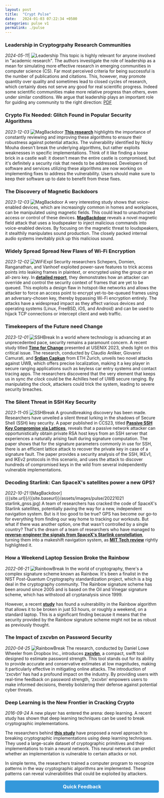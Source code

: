 ```yaml
---
layout: post
title:  "Crypt Pulse"
date:   2024-01-03 07:22:34 +0500
categories: pulse v1
permalink: ./pulse
---
```


### Leadership in Cryptogrpahy Research Communities ###
*2024-05-11*|
![Leadership]({{site.url}}/{{site.baseurl}}/assets/images/pulse/pseudo2.png)
This topic is highly relevant for anyone involved in "academic research".
The authors investigate the role of leadership as a mean for simulating more
effective research in emerging communities in computer science (CS). Far
most perceived criteria for being successful is the number of publications
and citations. This, however, may promote quantity over quality and
sometimes lead to closed cycles of research, which certainly does not serve
any good for real scientific progress. Indeed some scientific communities
make more relative progress than others, even under similar conditions.
We argue that leadership plays an important role for guiding any community
to the right direction:
[PDF]({{site.url}}/{{site.baseurl}}/assets/whitepapers/CPFS.pdf)


### Crypto Fix Needed: Glitch Found in Popular Security Algorithms ###
*2023-12-03*
![MagBackdoor]({{site.url}}/{{site.baseurl}}/assets/images/pulse/20240102_sha3_imp.gif)
 **[This research](https://eprint.iacr.org/2023/331.pdf)** highlights the importance of constantly reviewing and improving these algorithms to ensure their robustness against potential attacks.
The vulnerability identified by Nicky Mouha doesn't break the underlying algorithms, but rather exploits weaknesses in specific implementations. Think of it like finding a loose brick in a castle wall: it doesn't mean the entire castle is compromised, but it's definitely a security risk that needs to be addressed.
Developers of software and services utilizing these algorithms are now working on implementing fixes to address the vulnerability. Users should make sure to keep their software up to date to benefit from these fixes. 

### The Discovery of Magnetic Backdoors ###
*2023-12-03*
![MagBackdoor]({{site.url}}/{{site.baseurl}}/assets/images/pulse/20231203_magbackdoor.gif)
 A very interesting study shows that voice-enabled devices, which are increasingly common in homes and workplaces, can be manipulated using magnetic fields. This could lead to unauthorized access or control of these devices. **[MagBackdoor](https://doi.org/10.1109/SP46215.2023.10179364)** reveals a novel magnetic field attack that uses a loudspeaker to inject malicious commands into voice-enabled devices. By focusing on the magnetic threat to loudspeakers, it stealthily manipulates sound production. The closely packed internal audio systems inevitably pick up this malicious sound. 

### Widely Spread Spread New Flaws of Wi-Fi Encryption ###
*2023-12-02*
![WiFiExpl]({{site.url}}/{{site.baseurl}}/assets/images/pulse/20231202_wifi_expl.gif)
Security researchers Schepers, Domien, Ranganathan, and Vanhoef exploited power-save features to trick access points into leaking frames in plaintext, or encrypted using the group or an all-zero key. 
In **[detailed report](https://www.usenix.org/system/files/sec23summer_355-schepers-prepub.pdf)**, they demonstrates how an attacker can override and control the security context of frames that are yet to be queued. This exploits a design flaw in hotspot-like networks and allows the attacker to force an access point to encrypt yet-to-be-queued frames using an adversary-chosen key, thereby bypassing Wi-Fi encryption entirely.
The attacks have a widespread impact as they affect various devices and operating systems (Linux, FreeBSD, iOS, and Android) and can be used to hijack TCP connections or intercept client and web traffic.

### Timekeepers of the Future need Change ###
*2023-12-01*
![SSHBreak]({{site.url}}/{{site.baseurl}}/assets/images/pulse/20231201_uwb_time.gif)
In a world where technology is advancing at an unprecedented pace, security remains a paramount concern. A recent study titled **[Time for Change](https://www.usenix.org/system/files/usenixsecurity23-anliker.pdf)** presented at USENIX 2023, sheds light on this critical issue.
The research, conducted by Claudio Anliker, Giovanni Camurati, and **[Srdjan Capkun](https://syssec.ethz.ch/people/capkun.html)** from ETH Zurich, unveils two novel attacks against UWB, which offers precise localization, making it a key player in secure ranging applications such as keyless car entry systems and contact tracing apps.
The researchers discovered that the very element that keeps us in sync *the clock* could be the Achilles heel of UWB secure ranging. By manipulating the clock, attackers could trick the system, leading to severe security breaches.


### The Silent Threat in SSH Key Security ###
*2023-11-05*
![SSHBreak]({{site.url}}/{{site.baseurl}}/assets/images/pulse/20231105_ssh_break.jpg)
 A groundbreaking discovery has been made. Researchers have unveiled a silent threat lurking in the shadows of Secure Shell (SSH) key security. A paper published in CCS23, titled **[Passive SSH Key Compromise via Lattices](https://eprint.iacr.org/2023/1711.pdf)**, reveals that a passive network attacker can opportunistically obtain private RSA host keys from an SSH server that experiences a naturally arising fault during signature computation. 
The paper shows that for the signature parameters commonly in use for SSH, there is an efficient lattice attack to recover the private key in case of a signature fault.
The paper provides a security analysis of the SSH, IKEv1, and IKEv2 protocols in this scenario, and uses the attack to discover hundreds of compromised keys in the wild from several independently vulnerable implementations.

### Decoding Starlink: Can SpaceX's satellites power a new GPS? ###
*2022-10-21*
![MagBackdoor]({{site.url}}/{{site.baseurl}}/assets/images/pulse/20221021 starlink_gnss.jpg)
 A team of researchers has cracked the code of SpaceX's Starlink satellites, potentially paving the way for a new, independent navigation system. But is it too good to be true?
  GPS has become our go-to for everything from finding our way home to tracking our workouts. But what if there was another option, one that wasn't controlled by a single country? That's the dream of a team of researchers who have managed to **[reverse-engineer the signals from SpaceX's Starlink constellation](https://arxiv.org/abs/2210.11578)**, turning them into a makeshift navigation system, 
  as **[MIT Tech review](https://www.technologyreview.com/2022/10/21/1062001/spacex-starlink-signals-reverse-engineered-gps/)** rightly highlighted it. 


### How a Weekend Laptop Session Broke the Rainbow ###
*2022-06-21*
![RainbowBreak]({{site.url}}/{{site.baseurl}}/assets/images/pulse/20220621_rainbow_break.jpg)
 In the world of cryptography, there's a complex signature scheme known as Rainbow. It's been a finalist in the NIST Post-Quantum Cryptography standardization project, which is a big deal in the cryptography community. The Rainbow signature scheme has been around since 2005 and is based on the Oil and Vinegar signature scheme, which has withstood all cryptanalysis since 1999.

However, a recent **[study](https://eprint.iacr.org/2022/214)** has found a vulnerability in the Rainbow algorithm that allows it to be broken in just 53 hours, or roughly a weekend, on a standard laptop. This is a significant finding because it means that the security provided by the Rainbow signature scheme might not be as robust as previously thought.

### The Impact of zxcvbn on Password Security ###
*2020-04-25*
![RainbowBreak]({{site.url}}/{{site.baseurl}}/assets/images/pulse/20200425_zxcvbn.gif)
 The research, conducted by Daniel Lowe Wheeler from Dropbox Inc., introduces **[zxcvbn](https://www.usenix.net/system/files/conference/usenixsecurity16/sec16_paper_wheeler.pdf)**, a compact, swift tool designed to estimate password strength. This tool stands out for its ability to provide accurate and conservative estimates at low magnitudes, making it particularly effective in mitigating online attacks.
The introduction of ‘zxcvbn’ has had a profound impact on the industry. By providing users with real-time feedback on password strength, ‘zxcvbn’ empowers users to make informed decisions, thereby bolstering their defense against potential cyber threats.

### Deep Learning is the New Frontier in Cracking Crypto ###
*2016-09-24*
 A new player has entered the arena: deep learning. A recent study has shown that deep learning techniques can be used to break cryptographic implementations.

The researchers behind **[this study](https://eprint.iacr.org/2016/921)** have proposed a novel approach to breaking cryptographic implementations using deep learning techniques. They used a large-scale dataset of cryptographic primitives and their implementations to train a neural network. This neural network can predict whether an implementation is vulnerable to certain attacks or not.

In simple terms, the researchers trained a computer program to recognize patterns in the way cryptographic algorithms are implemented. These patterns can reveal vulnerabilities that could be exploited by attackers.

<html lang="en">
<head>
    <meta charset="UTF-8">
    <meta name="viewport" content="width=device-width, initial-scale=1.0">
    <title>Your Jekyll Site</title>
    <style>
        /* Style for the button */
        .feedback-button {
            display: block; /* Change to block to make it a block element and start on a new line */
            margin-bottom: 15px; /* Add some space below the button */
            padding: 10px 20px;
            font-size: 16px;
            font-weight: bold;
            text-align: center;
            text-decoration: none;
            background-color: #3498db;
            color: #ffffff;
            border: none;
            border-radius: 5px;
            cursor: pointer;
        }
    </style>
</head>
<body>

<!-- Feedback Button -->
<a href="https://bit.ly/fbpakcrypt" class="feedback-button" target="_blank">Quick Feedback</a>

<!-- Your other Jekyll content goes here -->

</body>
</html>